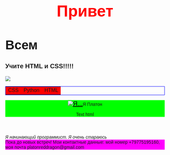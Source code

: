 <html>
    <body style="font-family: sans-serif">
    <h1 style="font-size:50px; text-align: center; color: red">Привет</h1>
    <h2 style="font-size:40px">Всем</h2>
    <p style="font-size:20px"><b>Учите HTML и CSS!!!!!</b></p>
    <img src = "https://upload.wikimedia.org/wikipedia/commons/d/d5/CSS3_logo_and_wordmark.svg"/>
    <table style="border: 1px solid blue">
        <tr>
            <td style="font-size:50p; background-color: red">CSS</td>
            <td style="font-size:50p; background-color: red">Python</td>
            <td style="font-size:50p; background-color: red">HTML</td>
        </tr>
    </table>
    <header style="background: #00ff00"> <img src="C:\Users\plato\Downloads\Group 1.png"/><a href="#html" style="color:black; font-size:20px;">Я...</a>Я Платон<p id="html">Text html</p></header>
    <main><i>Я начинающий программист. Я очень стараюсь</i></main>
    <footer style="background: #ff00ff">Пока до новых встреч! Мои контактные данные: мой номер +79775195160, моя почта platonreddragon@gmail.com</footer>
    </body>
</html>

